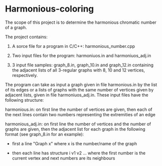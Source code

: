 # Harmonious-coloring
The scope of this project is to determine the harmonious chromatic number of a graph.

The project contains:

1. A sorce file for a program in C/C++:  harmonious_number.cpp

2. Two input files for the program: harmoniuos.in and harmoniuos_adj.in

3. 3 input file samples: graph_8.in, graph_10.in and graph_12.in containing the adjacent lists of all 3-regular graphs with 8, 10 and 12 vertices, respectively.

The program can take as input a graph given in file harmonious.in by the list of its edges or a lists of graphs with the same number of vertices given by adjacent lists, given in file harmoniuos_adj.in. These input files have the following structure:

harmonious.in: on  first line the number of vertices are given, then each of the next lines contain two numbers representing the extremities of an edge

harmonious_adj.in: on  first line the number of vertices  and the number of graphs are given, then the adjacent list for each graph in the following format (see graph_8.in for an example):

- first a line "Graph x" where x is the number/name of the graph 

- then each line has structure i  v1 v2 ... where the first number is the current vertex and next numbers are its neighbours

